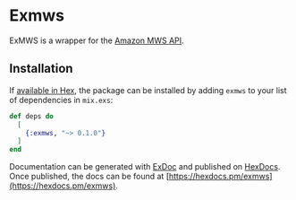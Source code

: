 # Exmws

ExMWS is a wrapper for the [Amazon MWS API](https://developer.amazonservices.com/gp/mws/docs.html).

## Installation

If [available in Hex](https://hex.pm/docs/publish), the package can be installed
by adding `exmws` to your list of dependencies in `mix.exs`:

```elixir
def deps do
  [
    {:exmws, "~> 0.1.0"}
  ]
end
```

Documentation can be generated with [ExDoc](https://github.com/elixir-lang/ex_doc)
and published on [HexDocs](https://hexdocs.pm). Once published, the docs can
be found at [https://hexdocs.pm/exmws](https://hexdocs.pm/exmws).
